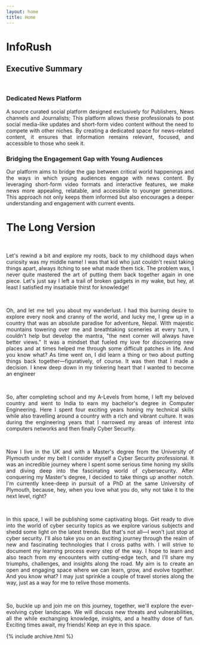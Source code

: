 ```yaml
---
layout: home
title: Home
---
```


# InfoRush

## Executive Summary
<br>
<div align = "justify">
  
### Dedicated News Platform
A source curated social platform designed exclusively for Publishers, News channels and Journalists; This platform allows these professionals to post social media-like updates and short-form video content without the need to compete with other niches. By creating a dedicated space for news-related content, it ensures that information remains relevant, focused, and accessible to those who seek it.

### Bridging the Engagement Gap with Young Audiences
Our platform aims to bridge the gap between critical world happenings and the ways in which young audiences engage with news content. By leveraging short-form video formats and interactive features, we make news more appealing, relatable, and accessible to younger generations. This approach not only keeps them informed but also encourages a deeper understanding and engagement with current events.






</div>

# The Long Version

<br>
<div align = "justify"> 

Let's rewind a bit and explore my roots, back to my childhood days when curiosity was my middle name! I was that kid who just couldn't resist taking things apart, always itching to see what made them tick. The problem was, I never quite mastered the art of putting them back together again in one piece. Let's just say I left a trail of broken gadgets in my wake, but hey, at least I satisfied my insatiable thirst for knowledge! 

</div>
<br>
<div align = "justify"> 


Oh, and let me tell you about my wanderlust. I had this burning desire to explore every nook and cranny of the world, and lucky me, I grew up in a country that was an absolute paradise for adventure, Nepal. With majestic mountains towering over me and breathtaking sceneries at every turn, I couldn't help but develop the mantra, "the next corner will always have better views." It was a mindset that fueled my love for discovering new places and at times helped me through some difficult patches in life. And you know what? As time went on, I did learn a thing or two about putting things back together—figuratively, of course. It was then that I made a decision. I knew deep down in my tinkering heart that I wanted to become an engineer 

</div>
<br>
<div align = "justify">
  
So, after completing school and my A-Levels from home, I left my beloved country and went to India to earn my bachelor's degree in Computer Engineering. Here I spent four exciting years honing my technical skills while also travelling around a country with a rich and vibrant culture. It was during the engineering years that I narrowed my areas of interest into computers networks and then finally Cyber Security.


</div>
<br>
<div align = "justify"> 

Now I live in the UK and with a Master's degree from the University of Plymouth under my belt I consider myself a Cyber Security professional. It was an incredible journey where I spent some serious time honing my skills and diving deep into the fascinating world of cybersecurity. After conquering my Master's degree, I decided to take things up another notch. I'm currently knee-deep in pursuit of a PhD at the same University of Plymouth, because, hey, when you love what you do, why not take it to the next level, right?


</div>
<br>
<div align = "justify"> 

In this space, I will be publishing some captivating blogs. Get ready to dive into the world of cyber security topics as we explore various subjects and shedd some light on the latest trends. But that's not all—I won't just stop at cyber security. I'll also take you on an exciting journey through the realm of new and fascinating technologies that I cross paths with. I will strive to document my learning process every step of the way. I hope to learn and also teach from my encounters with cutting-edge tech, and I'll share my triumphs, challenges, and insights along the road. My aim is to create an open and engaging space where we can learn, grow, and evolve together. And you know what? I may just sprinkle a couple of travel stories along the way, just as a way for me to relive those moments. 

</div>
<br>
<div align = "justify"> 

So, buckle up and join me on this journey, together, we'll explore the ever-evolving cyber landscape. We will discuss new threats and vulnerabilities, all the while exchanging knowledge, insights, and a healthy dose of fun. Exciting times await, my friends! Keep an eye in this space.


</div>



{% include archive.html %}
